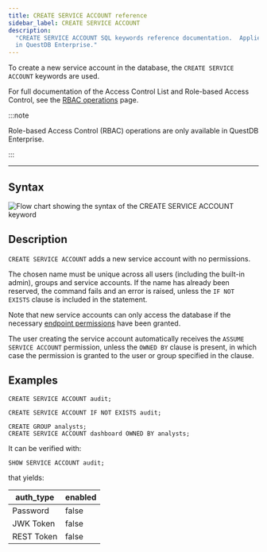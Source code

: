 ```yaml
---
title: CREATE SERVICE ACCOUNT reference
sidebar_label: CREATE SERVICE ACCOUNT
description:
  "CREATE SERVICE ACCOUNT SQL keywords reference documentation.  Applies to RBAC
  in QuestDB Enterprise."
---
```


To create a new service account in the database, the `CREATE SERVICE ACCOUNT`
keywords are used.

For full documentation of the Access Control List and Role-based Access Control,
see the [RBAC operations](/docs/operations/rbac) page.

:::note

Role-based Access Control (RBAC) operations are only available in QuestDB
Enterprise.

:::

---

## Syntax

![Flow chart showing the syntax of the CREATE SERVICE ACCOUNT keyword](/images/docs/diagrams/createServiceAccount.svg)

## Description

`CREATE SERVICE ACCOUNT` adds a new service account with no permissions.

The chosen name must be unique across all users (including the built-in admin),
groups and service accounts. If the name has already been reserved, the command
fails and an error is raised, unless the `IF NOT EXISTS` clause is included in
the statement.

Note that new service accounts can only access the database if the necessary
[endpoint permissions](/docs/operations/rbac/#endpoint-permissions) have been
granted.

The user creating the service account automatically receives the
`ASSUME SERVICE ACCOUNT` permission, unless the `OWNED BY` clause is present, in
which case the permission is granted to the user or group specified in the
clause.

## Examples

```questdb-sql
CREATE SERVICE ACCOUNT audit;

CREATE SERVICE ACCOUNT IF NOT EXISTS audit;
```

```
CREATE GROUP analysts;
CREATE SERVICE ACCOUNT dashboard OWNED BY analysts;

```

It can be verified with:

```questdb-sql
SHOW SERVICE ACCOUNT audit;
```

that yields:

| auth_type  | enabled |
| ---------- | ------- |
| Password   | false   |
| JWK Token  | false   |
| REST Token | false   |
